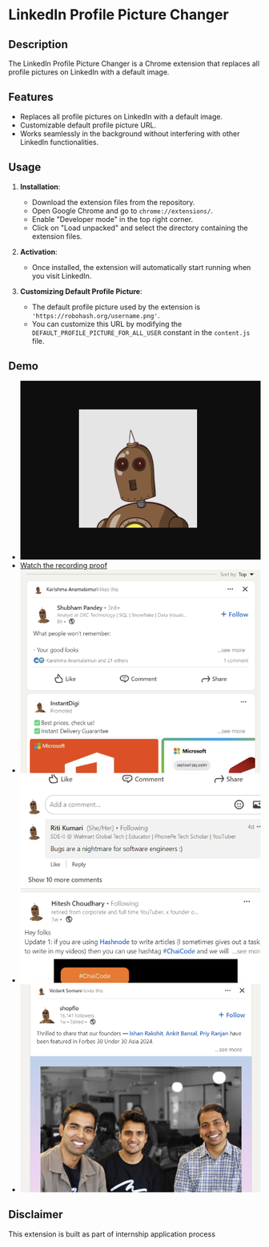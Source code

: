 # LinkedIn Profile Picture Changer

## Description

The LinkedIn Profile Picture Changer is a Chrome extension that replaces all profile pictures on LinkedIn with a default image. 

## Features

- Replaces all profile pictures on LinkedIn with a default image.
- Customizable default profile picture URL.
- Works seamlessly in the background without interfering with other LinkedIn functionalities.

## Usage

1. **Installation**:
   - Download the extension files from the repository.
   - Open Google Chrome and go to `chrome://extensions/`.
   - Enable "Developer mode" in the top right corner.
   - Click on "Load unpacked" and select the directory containing the extension files.

2. **Activation**:
   - Once installed, the extension will automatically start running when you visit LinkedIn.

3. **Customizing Default Profile Picture**:
   - The default profile picture used by the extension is `'https://robohash.org/username.png'`.
   - You can customize this URL by modifying the `DEFAULT_PROFILE_PICTURE_FOR_ALL_USER` constant in the `content.js` file.

## Demo
- ![Default Image](assets/image.png)
- [Watch the recording proof](assets/recordingproof.mp4)
- ![Screenshot 1](assets/proof.png)
- ![Screenshot 2](assets/proof2.png)
- ![Screenshot 3](assets/proof3.png)

## Disclaimer

This extension is built as part of internship application process